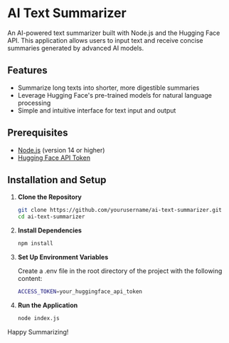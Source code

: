 # AI Text Summarizer

An AI-powered text summarizer built with Node.js and the Hugging Face API. This application allows users to input text and receive concise summaries generated by advanced AI models.

## Features

- Summarize long texts into shorter, more digestible summaries
- Leverage Hugging Face's pre-trained models for natural language processing
- Simple and intuitive interface for text input and output

## Prerequisites

- [Node.js](https://nodejs.org/) (version 14 or higher)
- [Hugging Face API Token](https://huggingface.co/docs/hub/security-tokens)

## Installation and Setup

1. **Clone the Repository**

   ```bash
   git clone https://github.com/yourusername/ai-text-summarizer.git
   cd ai-text-summarizer
   ```

2. **Install Dependencies**

    ```bash
    npm install
    ```

3. **Set Up Environment Variables**

    Create a .env file in the root directory of the project with the following content:

    ```bash
    ACCESS_TOKEN=your_huggingface_api_token
    ```
4. **Run the Application**
    ```bash
    node index.js
    ```

Happy Summarizing!